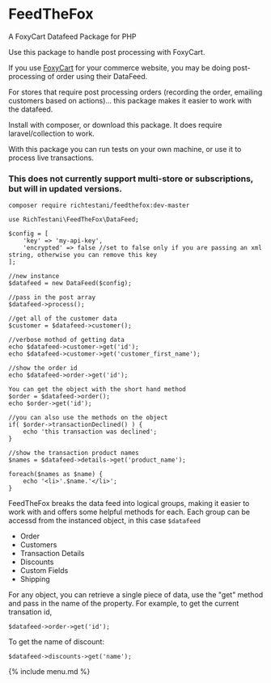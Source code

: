# FeedTheFox

A FoxyCart Datafeed Package for PHP

Use this package to handle post processing with FoxyCart.

If you use [FoxyCart](https://foxy.io) for your commerce website, you may be doing post-processing of order
using their DataFeed. 

For stores that require post processing orders (recording the order, emailing customers based on actions)...
this package makes it easier to work with the datafeed.

Install with composer, or download this package.
It does require laravel/collection to work.

With this package you can run tests on your own machine, or use it to process live transactions.

### This does not currently support multi-store or subscriptions, but will in updated versions.

```
composer require richtestani/feedthefox:dev-master
```

```
use RichTestani\FeedTheFox\DataFeed;

$config = [
    'key' => 'my-api-key',
    'encrypted' => false //set to false only if you are passing an xml string, otherwise you can remove this key
];

//new instance
$datafeed = new DataFeed($config);

//pass in the post array
$datafeed->process();

//get all of the customer data
$customer = $datafeed->customer();

//verbose mothod of getting data
echo $datafeed->customer->get('id');
echo $datafeed->customer->get('customer_first_name');

//show the order id
echo $datafeed->order->get('id');

You can get the object with the short hand method
$order = $datafeed->order();
echo $order->get('id');

//you can also use the methods on the object
if( $order->transactionDeclined() ) {
    echo 'this transaction was declined';
}

//show the transaction product names
$names = $datafeed->details->get('product_name');

foreach($names as $name) {
    echo '<li>'.$name.'</li>';
}

```

FeedTheFox breaks the data feed into logical groups, making it easier to 
work with and offers some helpful methods for each. Each group can be accessd from the instanced object,
in this case `$datafeed`


* Order
* Customers
* Transaction Details
* Discounts
* Custom Fields
* Shipping

For any object, you can retrieve a single piece of data, use the "get" method and pass in the name of the property. 
For example, to get the current transation id,

```
$datafeed->order->get('id');
```

To get the name of discount:

```
$datafeed->discounts->get('name');
```

{% include menu.md %}
